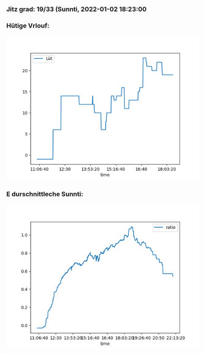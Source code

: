 ### Jitz grad: 19/33 (Sunnti, 2022-01-02 18:23:00

### Hütige Vrlouf:
![Graph](Today.png)

### E durschnittleche Sunnti:
![Graph](Sunnti.png)